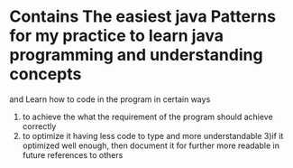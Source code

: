 # Contains The easiest java Patterns for my practice to learn java programming and understanding concepts
and Learn how to code in the program in certain ways
1) to achieve the what the requirement of the program should achieve correctly
2) to optimize it having less code to type and more understandable
3)if it optimized well enough, then document it for further more readable in future references to others
